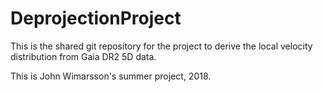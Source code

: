 # DeprojectionProject


This is the shared git repository for the project to derive the local velocity
distribution from Gaia DR2 5D data.

This is John Wimarsson's summer project, 2018.

